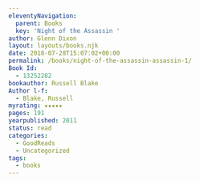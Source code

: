 ```yaml
---
eleventyNavigation:
  parent: Books
  key: 'Night of the Assassin '
author: Glenn Dixon
layout: layouts/books.njk
date: 2018-07-28T15:07:02+00:00
permalink: /books/night-of-the-assassin-assassin-1/
Book Id:
  - 13252282
bookauthor: Russell Blake
Author l-f:
  - Blake, Russell
myrating: ★★★★★
pages: 191
yearpublished: 2011
status: read
categories:
  - GoodReads
  - Uncategorized
tags:
  - books
---
```

